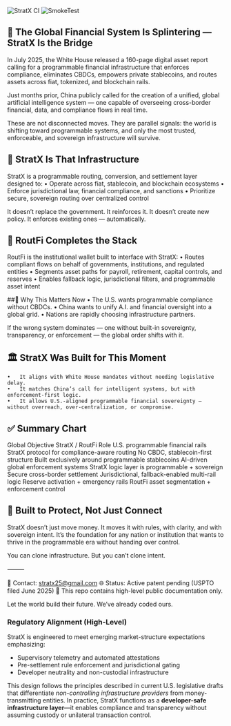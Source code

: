 ![StratX CI](https://img.shields.io/endpoint?url=https://raw.githubusercontent.com/StratX25/StratX-Infrastructure/main/ci.json)
![SmokeTest](https://img.shields.io/endpoint?url=https://raw.githubusercontent.com/StratX25/StratX-Infrastructure/main/smoketest.json)

## 🧭 The Global Financial System Is Splintering — StratX Is the Bridge

In July 2025, the White House released a 160-page digital asset report calling for a programmable financial infrastructure that enforces compliance, eliminates CBDCs, empowers private stablecoins, and routes assets across fiat, tokenized, and blockchain rails.

Just months prior, China publicly called for the creation of a unified, global artificial intelligence system — one capable of overseeing cross-border financial, data, and compliance flows in real time.

These are not disconnected moves. They are parallel signals: the world is shifting toward programmable systems, and only the most trusted, enforceable, and sovereign infrastructure will survive.

## 🔐 StratX Is That Infrastructure

StratX is a programmable routing, conversion, and settlement layer designed to:
	•	Operate across fiat, stablecoin, and blockchain ecosystems
	•	Enforce jurisdictional law, financial compliance, and sanctions
	•	Prioritize secure, sovereign routing over centralized control

It doesn’t replace the government. It reinforces it.
It doesn’t create new policy. It enforces existing ones — automatically.

## 💼 RoutFi Completes the Stack

RoutFi is the institutional wallet built to interface with StratX:
	•	Routes compliant flows on behalf of governments, institutions, and regulated entities
	•	Segments asset paths for payroll, retirement, capital controls, and reserves
	•	Enables fallback logic, jurisdictional filters, and programmable asset intent

##📍 Why This Matters Now
	•	The U.S. wants programmable compliance without CBDCs.
	•	China wants to unify A.I. and financial oversight into a global grid.
	•	Nations are rapidly choosing infrastructure partners.

If the wrong system dominates — one without built-in sovereignty, transparency, or enforcement — the global order shifts with it.

## 🏛️ StratX Was Built for This Moment
	•	It aligns with White House mandates without needing legislative delay.
	•	It matches China’s call for intelligent systems, but with enforcement-first logic.
	•	It allows U.S.-aligned programmable financial sovereignty — without overreach, over-centralization, or compromise.

## ✅ Summary Chart

Global Objective	StratX / RoutFi Role
U.S. programmable financial rails	StratX protocol for compliance-aware routing
No CBDC, stablecoin-first structure	Built exclusively around programmable stablecoins
AI-driven global enforcement systems	StratX logic layer is programmable + sovereign
Secure cross-border settlement	Jurisdictional, fallback-enabled multi-rail logic
Reserve activation + emergency rails	RoutFi asset segmentation + enforcement control

## 🚀 Built to Protect, Not Just Connect

StratX doesn’t just move money. It moves it with rules, with clarity, and with sovereign intent.
It’s the foundation for any nation or institution that wants to thrive in the programmable era without handing over control.

You can clone infrastructure. But you can’t clone intent.

⸻

📩 Contact: stratx25@gmail.com
🌐 Status: Active patent pending (USPTO filed June 2025)
🔗 This repo contains high-level public documentation only.

Let the world build their future. We’ve already coded ours.

### Regulatory Alignment (High-Level)

StratX is engineered to meet emerging market-structure expectations emphasizing:
- Supervisory telemetry and automated attestations  
- Pre-settlement rule enforcement and jurisdictional gating  
- Developer neutrality and non-custodial infrastructure  

This design follows the principles described in current U.S. legislative drafts that
differentiate *non-controlling infrastructure providers* from money-transmitting entities.
In practice, StratX functions as a **developer-safe infrastructure layer**—it enables
compliance and transparency without assuming custody or unilateral transaction control.
